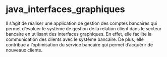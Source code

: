 # java_interfaces_graphiques
 Il s’agit de réaliser une application de gestion des comptes bancaires qui permet d’évoluer le système de gestion de la relation client dans le secteur bancaire en utilisant des interfaces graphiques. En effet, elle facilite la communication des clients avec le système bancaire. De plus, elle contribue à l’optimisation du service bancaire qui permet d’acquérir de nouveaux clients.
